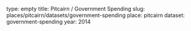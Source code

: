 type: empty
title: Pitcairn / Government Spending
slug: places/pitcairn/datasets/government-spending
place: pitcairn
dataset: government-spending
year: 2014
